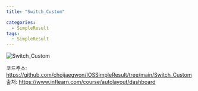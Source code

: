 ```yaml
---
title: "Switch_Custom"

categories:
  - SimpleResult
tags:
  - SimpleResult
---  
```


![Switch_Custom](https://user-images.githubusercontent.com/68246962/154084400-85fcdb7e-2a99-48d8-9d1c-d07c42e3a5c4.gif)  

코드주소: <https://github.com/choijaegwon/IOSSimpleResult/tree/main/Switch_Custom>  
출처: <https://www.inflearn.com/course/autolayout/dashboard>